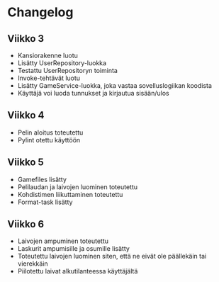 # Changelog

## Viikko 3

- Kansiorakenne luotu
- Lisätty UserRepository-luokka
- Testattu UserRepositoryn toiminta
- Invoke-tehtävät luotu
- Lisätty GameService-luokka, joka vastaa sovelluslogiikan koodista
- Käyttäjä voi luoda tunnukset ja kirjautua sisään/ulos

## Viikko 4

- Pelin aloitus toteutettu
- Pylint otettu käyttöön

## Viikko 5

- Gamefiles lisätty
- Pelilaudan ja laivojen luominen toteutettu
- Kohdistimen liikuttaminen toteutettu
- Format-task lisätty

## Viikko 6

- Laivojen ampuminen toteutettu
- Laskurit ampumisille ja osumille lisätty
- Toteutettu laivojen luominen siten, että ne eivät ole päällekäin tai vierekkäin
- Piilotettu laivat alkutilanteessa käyttäjältä
